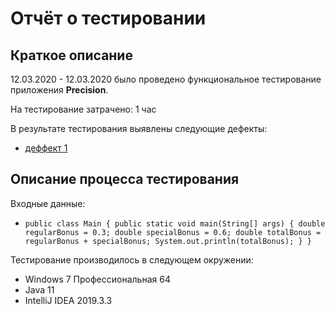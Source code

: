 # Отчёт о тестировании 

## Краткое описание

12.03.2020 - 12.03.2020 было проведено функциональное тестирование приложения **Precision**.

На тестирование затрачено: 1 час

В результате тестирования выявлены следующие дефекты:
* [деффект 1](https://github.com/pldenn/java3/issues/1)

## Описание процесса тестирования

Входные данные:
*  `public class Main {
      public static void main(String[] args) {
        double regularBonus = 0.3;
        double specialBonus = 0.6;
        double totalBonus = regularBonus + specialBonus;
        System.out.println(totalBonus);
      }
    }`


Тестирование производилось в следующем окружении:
* Windows 7 Профессиональная 64
* Java 11
* IntelliJ IDEA 2019.3.3


